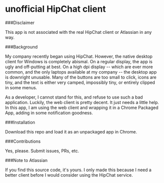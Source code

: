# unofficial HipChat client

###Disclaimer

This app is not associated with the real HipChat client or Atlassian in any way.

###Background

My company recently began using HipChat. However, the native desktop client for Windows is completely abismal. On a regular display, the app is ugly and off-putting at best. On a high dpi display -- which are ever more common, and the only laptops available at my company -- the desktop app is downright unusable. Many of the buttons are too small to click, icons are tiny, and the text is either very camped, impossibly tiny, or entirely clipped in some menus.

As a developer, I cannot stand for this, and refuse to use such a bad application. Luckily, the web client is pretty decent. It just needs a little help. In this app, I am using the web client and wrapping it in a Chrome Packaged App, adding in some notification goodness.

###Installation

Download this repo and load it as an unpackaged app in Chrome.

###Contributions

Yes, please. Submit issues, PRs, etc.

###Note to Atlassian

If you find this source code, it's yours. I only made this because I need a better client before I would consider using the HipChat service.
